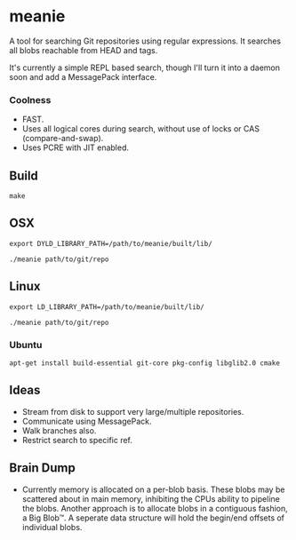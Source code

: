 # meanie

A tool for searching Git repositories using regular expressions. It searches all blobs reachable from HEAD and tags.

It's currently a simple REPL based search, though I'll turn it into a daemon soon and add a MessagePack interface.

### Coolness

* FAST.
* Uses all logical cores during search, without use of locks or CAS (compare-and-swap).
* Uses PCRE with JIT enabled.

## Build

`make`

## OSX

`export DYLD_LIBRARY_PATH=/path/to/meanie/built/lib/`

`./meanie path/to/git/repo`

## Linux

`export LD_LIBRARY_PATH=/path/to/meanie/built/lib/`

`./meanie path/to/git/repo`

### Ubuntu

`apt-get install build-essential git-core pkg-config libglib2.0 cmake`

## Ideas

* Stream from disk to support very large/multiple repositories.
* Communicate using MessagePack.
* Walk branches also.
* Restrict search to specific ref.

## Brain Dump

* Currently memory is allocated on a per-blob basis. These blobs may be scattered about in main memory, inhibiting the CPUs ability to pipeline the blobs. Another approach is to allocate blobs in a contiguous fashion, a Big Blob™. A seperate data structure will hold the begin/end offsets of individual blobs. 